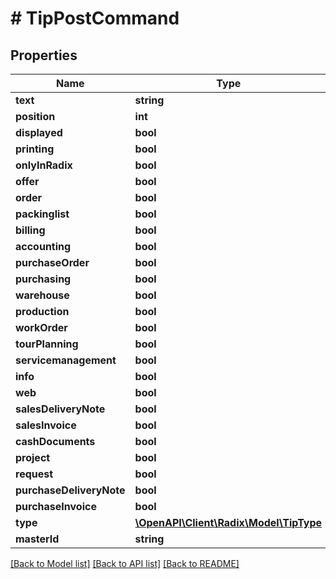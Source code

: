 # # TipPostCommand

## Properties

Name | Type | Description | Notes
------------ | ------------- | ------------- | -------------
**text** | **string** |  | [optional]
**position** | **int** |  | [optional]
**displayed** | **bool** |  | [optional]
**printing** | **bool** |  | [optional]
**onlyInRadix** | **bool** |  | [optional]
**offer** | **bool** |  | [optional]
**order** | **bool** |  | [optional]
**packinglist** | **bool** |  | [optional]
**billing** | **bool** |  | [optional]
**accounting** | **bool** |  | [optional]
**purchaseOrder** | **bool** |  | [optional]
**purchasing** | **bool** |  | [optional]
**warehouse** | **bool** |  | [optional]
**production** | **bool** |  | [optional]
**workOrder** | **bool** |  | [optional]
**tourPlanning** | **bool** |  | [optional]
**servicemanagement** | **bool** |  | [optional]
**info** | **bool** |  | [optional]
**web** | **bool** |  | [optional]
**salesDeliveryNote** | **bool** |  | [optional]
**salesInvoice** | **bool** |  | [optional]
**cashDocuments** | **bool** |  | [optional]
**project** | **bool** |  | [optional]
**request** | **bool** |  | [optional]
**purchaseDeliveryNote** | **bool** |  | [optional]
**purchaseInvoice** | **bool** |  | [optional]
**type** | [**\OpenAPI\Client\Radix\Model\TipType**](TipType.md) |  | [optional]
**masterId** | **string** |  | [optional]

[[Back to Model list]](../../README.md#models) [[Back to API list]](../../README.md#endpoints) [[Back to README]](../../README.md)
